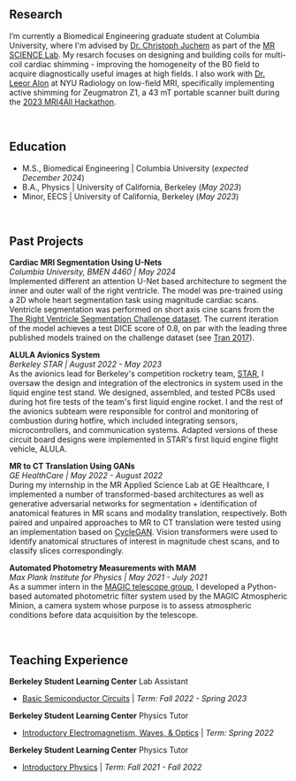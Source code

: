 ## Research 
I’m currently a Biomedical Engineering graduate student at Columbia University, where I'm advised by [Dr. Christoph Juchem](https://www.engineering.columbia.edu/faculty/christoph-juchem) as part of the [MR SCIENCE Lab](https://juchem.bme.columbia.edu/). My resarch focuses on designing and building coils for multi-coil cardiac shimming - improving the homogeneity of the B0 field to acquire diagnostically useful images at high fields. I also work with [Dr. Leeor Alon](https://med.nyu.edu/faculty/leeor-alon) at NYU Radiology on low-field MRI, specifically implementing active shimming for Zeugmatron Z1, a 43 mT portable scanner built during the [2023 MRI4All Hackathon](https://github.com/mri4all).

&nbsp;
&nbsp;

## Education
- M.S., Biomedical Engineering | Columbia University (_expected December 2024_)
- B.A., Physics | University of California, Berkeley (_May 2023_)           		
- Minor, EECS | University of California, Berkeley (_May 2023_) 			        		

&nbsp;
&nbsp;

## Past Projects

**Cardiac MRI Segmentation Using U-Nets** \
_Columbia University, BMEN 4460 | May 2024_ \
Implemented different an attention U-Net based architecture to segment the inner and outer wall of the right ventricle. The model was pre-trained using a 2D whole heart segmentation task using magnitude cardiac scans. Ventricle segmentation was performed on  short axis cine scans from the [The Right Ventricle Segmentation Challenge dataset](https://rvsc.projets.litislab.fr/). The current iteration of the model achieves a test DICE score of 0.8, on par with the leading three published models trained on the challenge dataset (see [Tran 2017](https://arxiv.org/abs/1604.00494)).

**ALULA Avionics System** \
_Berkeley STAR | August 2022 - May 2023_\
As the avionics lead for Berkeley's competition rocketry team, [STAR](https://stars.studentorg.berkeley.edu/subteams.html), I oversaw the design and integration of the electronics in system used in the liquid engine test stand. We designed, assembled, and tested PCBs used during hot fire tests of the team's first liquid engine rocket. I and the rest of the avionics subteam were responsible for  control and monitoring of combustion during hotfire, which included integrating  sensors, microcontrollers, and communication systems. Adapted versions of these circuit board designs were implemented in STAR's first liquid engine flight vehicle, ALULA. 

**MR to CT Translation Using GANs** \
_GE HealthCare | May 2022 - August 2022_\
During my internship in the MR Applied Science Lab at GE Healthcare, I implemented a number of transformed-based architectures as well as generative adversarial networks for segmentation + identification of anatomical features in MR scans and modality translation, respectively. Both paired and unpaired approaches to MR to CT translation were tested using an implementation based on [CycleGAN](https://github.com/junyanz/CycleGAN). Vision transformers were used to identify anatomical structures of interest in magnitude chest scans, and to classify slices correspondingly. 

**Automated Photometry Measurements with MAM** \
_Max Plank Institute for Physics | May 2021 - July 2021_ \
As a summer intern in the [MAGIC telescope group](https://www.mpp.mpg.de/forschung/magic), I developed a Python-based automated photometric filter system used by the MAGIC Atmospheric Minion, a camera system whose purpose is to assess atmospheric conditions before data acquisition by the telescope. 

&nbsp;
&nbsp;

## Teaching Experience 

 **Berkeley Student Learning Center** Lab Assistant 
 - [Basic Semiconductor Circuits](https://classes.berkeley.edu/content/2022-fall-physics-111a-001-lab-001) | _Term: Fall 2022 - Spring 2023_
&nbsp;

**Berkeley Student Learning Center** Physics Tutor 
- [Introductory Electromagnetism, Waves, & Optics](https://classes.berkeley.edu/content/2022-spring-physics-7b-001-lec-001) | _Term: Spring 2022_
&nbsp;

**Berkeley Student Learning Center** Physics Tutor
- [Introductory Physics](https://classes.berkeley.edu/content/2021-fall-physics-8a-002-lec-002) | _Term: Fall 2021 - Fall 2022_
&nbsp;
